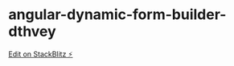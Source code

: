 # angular-dynamic-form-builder-dthvey

[Edit on StackBlitz ⚡️](https://stackblitz.com/edit/angular-dynamic-form-builder-dthvey)